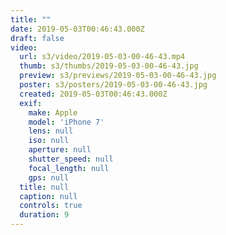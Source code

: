 ```yaml
---
title: ""
date: 2019-05-03T00:46:43.000Z
draft: false
video:
  url: s3/video/2019-05-03-00-46-43.mp4
  thumb: s3/thumbs/2019-05-03-00-46-43.jpg
  preview: s3/previews/2019-05-03-00-46-43.jpg
  poster: s3/posters/2019-05-03-00-46-43.jpg
  created: 2019-05-03T00:46:43.000Z
  exif:
    make: Apple
    model: 'iPhone 7'
    lens: null
    iso: null
    aperture: null
    shutter_speed: null
    focal_length: null
    gps: null
  title: null
  caption: null
  controls: true
  duration: 9
---
```


